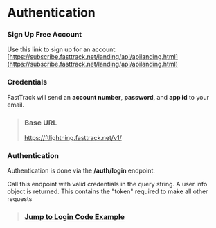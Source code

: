 # Authentication

### Sign Up Free Account
Use this link to sign up for an account:
[https://subscribe.fasttrack.net/landing/api/apilanding.html](https://subscribe.fasttrack.net/landing/api/apilanding.html)




### Credentials
FastTrack will send an **account number**, **password**, and **app id** to your email.

>### Base URL
>https://ftlightning.fasttrack.net/v1/

### Authentication
Authentication is done via the **/auth/login** endpoint. 

Call this endpoint with valid credentials in the query string. A user info object is returned. This contains the "token" required to make all other requests 

<!-- theme: success -->
>### **[Jump to Login Code Example](./Examples/01b-Login-Example.md)**
